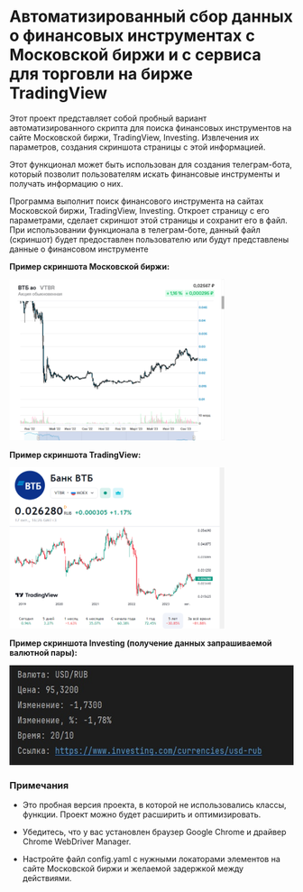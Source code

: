 # Автоматизированный сбор данных о финансовых инструментах с Московской биржи и с сервиса для торговли на бирже TradingView

Этот проект представляет собой пробный вариант автоматизированного скрипта для поиска финансовых инструментов на сайте 
Московской биржи, TradingView, Investing. Извлечения их параметров, создания скриншота страницы с этой информацией. 

Этот функционал может быть использован для создания телеграм-бота, 
который позволит пользователям искать финансовые инструменты и получать информацию о них.

Программа выполнит поиск финансового инструмента на сайтах Московской биржи, TradingView, Investing.
Откроет страницу с его параметрами, сделает скриншот этой страницы и сохранит его в файл.
При использовании функционала в телеграм-боте, данный файл (скриншот) будет предоставлен пользователю или будут 
представлены данные о финансовом инструменте

**Пример скриншота Московской биржи:**

<img src="screenshot.png" height="286" width="381"/>

**Пример скриншота TradingView:**

<img src="screenshot_tw.png" height="286" width="381"/>

**Пример скриншота Investing (получение данных запрашиваемой валютной пары):**

<img src="tw_currencies.jpg" height="177" width="604"/>


### Примечания

- Это пробная версия проекта, в которой не использовались классы, функции. Проект можно будет расширить и оптимизировать.

- Убедитесь, что у вас установлен браузер Google Chrome и драйвер Chrome WebDriver Manager.

- Настройте файл config.yaml с нужными локаторами элементов на сайте Московской биржи и желаемой задержкой между действиями.



